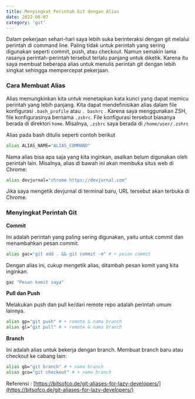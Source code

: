 ```yaml
---
title: Menyingkat Perintah Git dengan Alias
date: 2022-06-07
category: 'git'
---
```


Dalam pekerjaan sehari-hari saya lebih suka berinteraksi dengan git melalui perintah di command line. 
Paling tidak untuk perintah yang sering digunakan seperti commit, push, atau checkout. Namun semakin lama 
rasanya perintah-perintah tersebut terlalu panjang untuk diketik. Karena itu saya membuat beberapa alias 
untuk menulis perintah git dengan lebih singkat sehingga mempercepat pekerjaan.

### Cara Membuat Alias

Alias memungkinkan kita untuk menetapkan kata kunci yang dapat memicu perintah yang lebih panjang. 
Kita dapat mendefinisikan alias dalam file konfigurasi `.bash_profile` atau `. bashrc` . 
Karena saya menggunakan ZSH, file konfigurasinya bernama `.zshrc`. 
File konfigurasi tersebut biasanya berada di direktori `home`. Misalnya, `.zshrc` saya berada di `/home/user/.zshrc`

Alias pada bash ditulis seperti contoh berikut

```bash
alias ALIAS_NAME="ALIAS_COMMAND"
```

Nama alias bisa apa saja yang kita inginkan, asalkan belum digunakan oleh perintah lain. 
Misalnya, alias di bawah ini akan membuka situs web di Chrome:

```bash
alias devjurnal="chrome https://devjurnal.com"
```

Jika saya mengetik devjurnal di terminal baru, URL tersebut akan terbuka di Chrome.

### Menyingkat Perintah Git

**Commit**

Ini adalah perintah yang paling sering digunakan, yaitu untuk commit dan menambahkan pesan commit.

```bash
alias gac="git add . && git commit -m" # + pesan commit
```

Dengan alias ini, cukup mengetik alias, ditambah pesan komit yang kita inginkan.

```bash
gac "Pesan komit saya"
```

**Pull dan Push**

Melakukan push dan pull ke/dari remote repo adalah perintah umum lainnya.

```bash
alias gp="git push" # + remote & nama branch
alias gl="git pull" # + remote & nama branch
```

**Branch**

Ini adalah alias untuk bekerja dengan branch. Membuat branch baru atau checkout ke cabang lain:

```bash
alias gb="git branch" # + nama branch
alias gco="git checkout" # + nama branch
```

Referensi : [https://bitsofco.de/git-aliases-for-lazy-developers/](https://bitsofco.de/git-aliases-for-lazy-developers/)